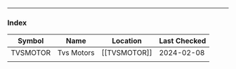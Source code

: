 

---
### Index

| Symbol | Name | Location | Last Checked |
| ---- | ---- | ---- | ---- |
| TVSMOTOR | Tvs Motors | [[TVSMOTOR]] | 2024-02-08 |
|  |  |  |  |
